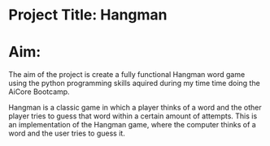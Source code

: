 # Project Title: Hangman

# Aim: 
The aim of the project is create a fully functional Hangman word game using the python programming skills aquired during my time time doing the AiCore Bootcamp.

Hangman is a classic game in which a player thinks of a word and the other player tries to guess that word within a certain amount of attempts.
This is an implementation of the Hangman game, where the computer thinks of a word and the user tries to guess it. 

